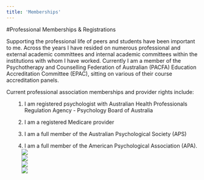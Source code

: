 ```yaml
---
title: 'Memberships'
---
```


#Professional Memberships & Registrations

Supporting the professional life of peers and students have been
important to me. Across the years I have resided on numerous
professional and external academic committees and internal academic
committees within the institutions with whom I have worked. Currently
I am a member of the Psychotherapy and Counselling Federation of
Australian (PACFA) Education Accreditation Committee (EPAC), sitting
on various of their course accreditation panels.

Current professional association memberships and provider rights
include:

 <ol>

1. I am registered psychologist with Australian Health Professionals
   Regulation Agency - Psychology Board of Australia

2. I am a registered Medicare provider

3. I am a full member of the Australian Psychological Society (APS)

4) I am a full member of the American Psychological Association (APA).

 <div class="ui divider hidden"></div>

<div class="ui cards">

<div class="ui card">
    <a style="margin: auto 1rem" href="https://www.humanservices.gov.au/organisations/health-professionals?utm_id=9">
    <img src="https://stillwaterspsychology.com.au/logos/medicare.jpg"  class="ui medium centered middle aligned image" >
    </a>
</div>

<div class="ui card">
    <a style="margin: auto 1rem" href="https://www.ahpra.gov.au/">
    <img src="https://stillwaterspsychology.com.au/logos/ahpra.png"  class="ui medium centered middle aligned image" >
    </a>
</div>

<div class="ui card">
    <a style="margin: auto 1rem" href="https://www.psychology.org.au/">
    <img src="https://stillwaterspsychology.com.au/logos/aps.jpeg"  class="ui medium centered middle aligned image" >
    </a>
</div>

<div class="ui card">
    <a style="margin: auto 1rem"  href="https://www.apa.org/index">
    <img src="https://stillwaterspsychology.com.au/logos/apa.png"  class="ui medium centered middle aligned image" >
    </a>
</div>

</div>
